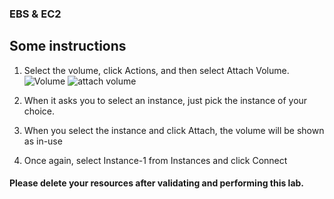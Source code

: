 ### EBS & EC2

## Some instructions

1.	Select the volume, click Actions, and then select Attach Volume. ![Volume](https://user-images.githubusercontent.com/84078733/192092778-a0320c06-bb4a-4cc6-8277-60b1e429d1af.png) ![attach volume](https://user-images.githubusercontent.com/84078733/192093359-b219ab8c-bf48-4be9-9945-130cf4c8b248.png)


2.	When it asks you to select an instance, just pick the instance of your choice. 
3.	When you select the instance and click Attach, the volume will be shown as in-use
4.	Once again, select Instance-1 from Instances and click Connect

#### Please delete your resources after validating and performing this lab.
